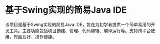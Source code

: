 # 基于Swing实现的简易Java IDE 
该项目是基于Swing实现的简易Java IDE，旨在为初学者提供一个简单易用的开发工具。主要功能包括项目创建、管理、代码编辑、编译运行等。支持跨平台使用，界面友好，操作便捷。